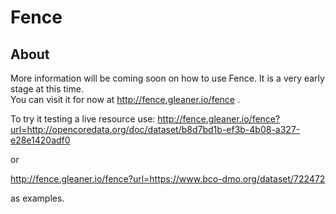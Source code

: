 # Fence

## About

More information will be coming soon on how to use Fence.  It is a very early stage at this time.  
You can visit it for now at http://fence.gleaner.io/fence .

To try it testing a live resource use:
 http://fence.gleaner.io/fence?url=http://opencoredata.org/doc/dataset/b8d7bd1b-ef3b-4b08-a327-e28e1420adf0 

or 

http://fence.gleaner.io/fence?url=https://www.bco-dmo.org/dataset/722472 

as examples.  


